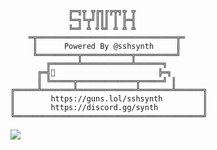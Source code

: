 <!-- <p align=center><img width=90% src="banner.gif"></img></p> -->










                 ╔═╗╦ ╦╔╗╔╔╦╗╦ ╦
                 ╚═╗╚╦╝║║║ ║ ╠═╣
                 ╚═╝ ╩ ╝╚╝ ╩ ╩ ╩
        ═╦═══════════════════════════════╦═
         ║      Powered By @sshsynth     ║ 
         ╚═════════╦═══════════╦═════════╝ 
            ╔══════╩═══════════╩══════╗     
          ╔═╣                       ╠═╗    
          ║ ╚═════╦═════════════╦═════╝ ║  
    ╔═════╩═══════╩═════════════╩═══════╩══════╗ 
    ║        https://guns.lol/sshsynth         ║
    ║        https://discord.gg/synth          ║
    ╚══════════════════════════════════════════╝
  


 



















![](https://raw.githubusercontent.com/Sutil/Sutil/2b2fad3bf54522bb30c8c170591fc68ff51b69e6/github-contribution-grid-snake2.svg)
